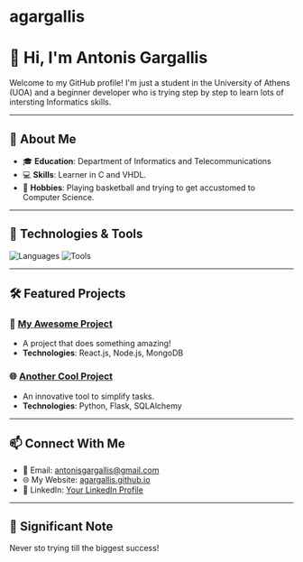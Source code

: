 # agargallis
# 👋 Hi, I'm Antonis Gargallis

Welcome to my GitHub profile! I'm just a student in the University of Athens (UOA) and a beginner developer who is trying step by step to learn lots of intersting Informatics skills.

---

## 🌟 About Me
- 🎓 **Education**: Department of Informatics and Telecommunications
- 💻 **Skills**: Learner in C and VHDL.
- 🎯 **Hobbies**: Playing basketball and trying to get accustomed to Computer Science.

---

## 🔧 Technologies & Tools
![Languages](https://img.shields.io/badge/Languages-C%20|%20Python%20|%20JavaScript-blue?style=for-the-badge)
![Tools](https://img.shields.io/badge/Tools-Git%20|%20Docker%20|%20VSCode%20|%20Linux-orange?style=for-the-badge)

---

## 🛠️ Featured Projects
### 🚀 [My Awesome Project](https://github.com/agargallis/my-awesome-project)
- A project that does something amazing!
- **Technologies**: React.js, Node.js, MongoDB

### 🌐 [Another Cool Project](https://github.com/agargallis/another-cool-project)
- An innovative tool to simplify tasks.
- **Technologies**: Python, Flask, SQLAlchemy

---

## 📫 Connect With Me
- 📧 Email: [antonisgargallis@gmail.com](mailto:antonisgargallis@gmail..com)
- 🌐 My Website: [agargallis.github.io](https://agargallis.github.io)
- 💼 LinkedIn: [Your LinkedIn Profile](https://linkedin.com/in/agargallis)

---

## 🌟 Significant Note
Never sto trying till the biggest success!
